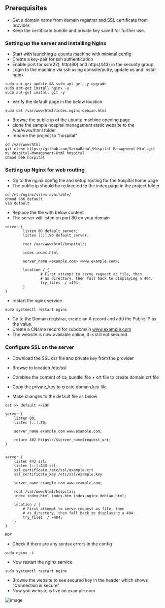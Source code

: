 ## Prerequisites
- Get a domain name from domain registrar and SSL certificate from provider.
- Keep the certificate bundle and private key saved for further use.

### Setting up the server and installing Nginx
- Start with launching a ubuntu machine with minimal config
- Create a key-pair for ssh authentication
- Enable port for ssh(22), http(80) and https(443) in the security group
- Login to the machine via ssh using console/putty, update os and install nginx
```
sudo apt-get update && sudo apt-get -y upgrade
sudo apt-get install nginx -y
sudo apt-get install git -y
```
- Verify the default page in the below location
```
sudo cat /var/www/html/index.nginx-debian.html
```
- Browse the public ip of the ubuntu machine opening page
- clone the sample hospital management static website to the /var/www/html folder
- rename the project to "hospital"
```
cd /var/www/html
git clone https://github.com/VarmaRahul/Hospital-Management-Html.git
mv Hospital-Management-Html hospital
chmod 666 hospital
```
### Setting up Nginx for web routing
- Go to the nginx config file and setup routing for the hospital home page
- The public ip should be redirected to the index page in the project folder
```
cd /etc/nginx/sites-available/
chmod 666 default
vim default
```
- Replace the file with below content
- The server will listen on port 80 on your domain
```
server {
        listen 80 default_server;
        listen [::]:80 default_server;

        root /var/www/html/hospital/;

        index index.html

        server_name <example.com> <www.example.com>;

        location / {
                # First attempt to serve request as file, then
                # as directory, then fall back to displaying a 404.
                try_files  / =404;
        }
}
```
- restart the nginx service
```
sudo systemctl restart nginx
```
- Go to the Domain registrar, create an A record and add the Public IP as the value.
- Create a CName record for subdomain www.example.com
- The website is now available online, it is still not secured

### Configure SSL on the server
- Download the SSL csr file and private key from the provider
- Browse to location /etc/ssl
- Combine the content of ca_bundle_file + crt file to create domain.crt file
- Copy the private_key to create domain.key file

- Make changes to the default file as below
```
cat >> default <<EOF

server {
    listen 80;
    listen [::]:80;

    server_name example.com www.example.com;

    return 302 https://$server_name$request_uri;
}


server {
	listen 443 ssl;
	listen [::]:443 ssl;
    ssl_certificate /etc/ssl/example.crt
    ssl_certificate_key /etc/ssl/example.key

    server_name example.com www.example.com;

    root /var/www/html/hospital;
    index index.html index.htm index.nginx-debian.html;

    location / {
		# First attempt to serve request as file, then
		# as directory, then fall back to displaying a 404.
		try_files  / =404;
	}
}

EOF
```
- Check if there are any syntax errors in the config
```
sudo nginx -t
```
- Now restart the nginx service
```
sudo systemctl restart nginx
```
- Browse the website to see secured key in the header which shows "Connection is secure"
- Now you website is live on example.com



![image](https://github.com/VarmaRahul/devops-projects/assets/66249367/a2280c6a-56fa-4558-9f49-b2ca828d631d)
